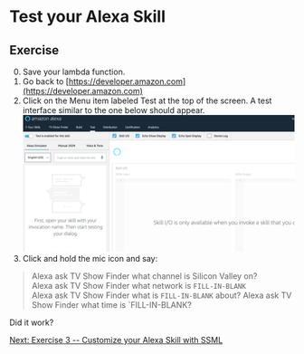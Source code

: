 # Test your Alexa Skill


## Exercise
0. Save your lambda function.
1. Go back to [https://developer.amazon.com](https://developer.amazon.com)
2. Click on the Menu item labeled Test at the top of the screen. A test interface similar to the one below should appear.
![alt text](../img/alexa_test.png "Your Alexa Consoles")
2. Click and hold the mic icon and say:

> Alexa ask TV Show Finder what channel is Silicon Valley on? <br>
> Alexa ask TV Show Finder what network is `FILL-IN-BLANK` <br>
> Alexa ask TV Show Finder what is `FILL-IN-BLANK` about? 
> Alexa ask TV Show Finder what time is `FILL-IN-BLANK?

Did it work?


[Next: Exercise 3 --  Customize your Alexa Skill with SSML ](../short/ex3.md)
